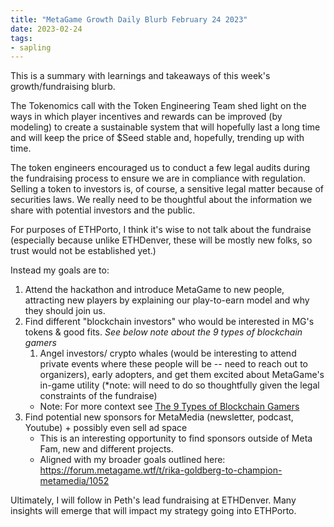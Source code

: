 ```yaml
---
title: "MetaGame Growth Daily Blurb February 24 2023"
date: 2023-02-24
tags:
- sapling
---
```


This is a summary with learnings and takeaways of this week's growth/fundraising blurb. 

The Tokenomics call with the Token Engineering Team shed light on the ways in which player incentives and rewards can be improved (by modeling) to create a sustainable system that will hopefully last a long time and will keep the price of $Seed stable and, hopefully, trending up with time. 

The token engineers encouraged us to conduct a few legal audits during the fundraising process to ensure we are in compliance with regulation. Selling a token to investors is, of course, a sensitive legal matter because of securities laws. We really need to be thoughtful about the information we share with potential investors and the public. 

For purposes of ETHPorto, I think it's wise to not talk about the fundraise (especially because unlike ETHDenver, these will be mostly new folks, so trust would not be established yet.) 

Instead my goals are to:
1. Attend the hackathon and introduce MetaGame to new people, attracting new players by explaining our play-to-earn model and why they should join us. 
2. Find different "blockchain investors" who would be interested in MG's tokens & good fits. *See below note about the 9 types of blockchain gamers*
	1. Angel investors/ crypto whales (would be interesting to attend private events where these people will be -- need to reach out to organizers), early adopters,  and get them excited about MetaGame's in-game utility (*note: will need to do so thoughtfully given the legal constraints of the fundraise)
	- Note: For more context see [The 9 Types of Blockchain Gamers](/notes/The%209%20Types%20of%20Blockchain%20Gamers.md)
3. Find potential new sponsors for MetaMedia (newsletter, podcast, Youtube) + possibly even sell ad space
	- This is an interesting opportunity to find sponsors outside of Meta Fam, new and different projects. 
	- Aligned with my broader goals outlined here: https://forum.metagame.wtf/t/rika-goldberg-to-champion-metamedia/1052

Ultimately, I will follow in Peth's lead fundraising at ETHDenver. Many insights will emerge that will impact my strategy going into ETHPorto. 





